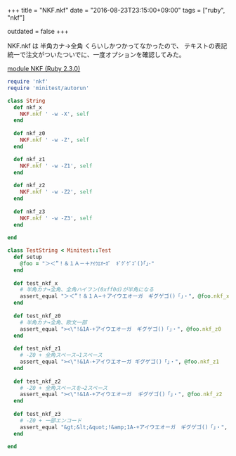 +++
title = "NKF.nkf"
date = "2016-08-23T23:15:00+09:00"
tags = ["ruby", "nkf"]

outdated = false 
+++

NKF.nkf は 半角カナ→全角 くらいしかつかってなかったので、
テキストの表記統一で注文がついたついでに、一度オプションを確認してみた。

[module NKF \(Ruby 2\.3\.0\)](http://docs.ruby-lang.org/ja/2.3.0/class/NKF.html)

```rb
require 'nkf'
require 'minitest/autorun'

class String 
  def nkf_x
    NKF.nkf ' -w -X', self
  end
  
  def nkf_z0
    NKF.nkf ' -w -Z', self
  end

  def nkf_z1
    NKF.nkf ' -w -Z1', self
  end
  
  def nkf_z2
    NKF.nkf ' -w -Z2', self
  end
  
  def nkf_z3
    NKF.nkf ' -w -Z3', self
  end
  
end

class TestString < Minitest::Test
  def setup
    @foo = "＞＜”！＆１Ａ－＋ｱｲｳｴｵｰｶﾞ　ｷﾞｸﾞｹﾞｺﾞ()｢｣･"
  end
  
  def test_nkf_x
    # 半角カナ→全角、全角ハイフン(0xff0d)が半角になる
    assert_equal "＞＜”！＆１Ａ−＋アイウエオーガ　ギグゲゴ()「」・", @foo.nkf_x
  end
  
  def test_nkf_z0
    # 半角カナ→全角、欧文一部
    assert_equal "><\"!&1A-+アイウエオーガ　ギグゲゴ()「」・", @foo.nkf_z0
  end
  
  def test_nkf_z1
    # -Z0 + 全角スペース→1スペース
    assert_equal "><\"!&1A-+アイウエオーガ ギグゲゴ()「」・", @foo.nkf_z1
  end
  
  def test_nkf_z2
    # -Z0 + 全角スペースを→2スペース
    assert_equal "><\"!&1A-+アイウエオーガ  ギグゲゴ()「」・", @foo.nkf_z2
  end
  
  def test_nkf_z3
    # -Z0 + 一部エンコード
    assert_equal "&gt;&lt;&quot;!&amp;1A-+アイウエオーガ　ギグゲゴ()「」・", @foo.nkf_z3
  end
  
end

```